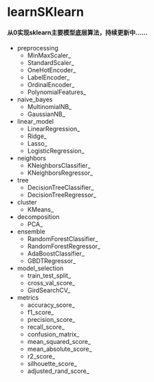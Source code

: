 # learnSKlearn
#### 从0实现sklearn主要模型底层算法，持续更新中……

- preprocessing
  - MinMaxScaler_
  - StandardScaler_
  - OneHotEncoder_
  - LabelEncoder_
  - OrdinalEncoder_
  - PolynomialFeatures_
- naive_bayes
  - MultinomialNB_
  - GaussianNB_
- linear_model
  - LinearRegression_
  - Ridge_
  - Lasso_
  - LogisticRegression_
- neighbors
  - KNeighborsClassifier_
  - KNeighborsRegressor_
- tree
  - DecisionTreeClassifier_
  - DecisionTreeRegressor_
- cluster
  - KMeans_
- decomposition
  - PCA_
- ensemble
  - RandomForestClassifier_
  - RandomForestRegressor_
  - AdaBoostClassifier_
  - GBDTRegressor_
- model_selection
  - train_test_split_
  - cross_val_score_
  - GirdSearchCV_
- metrics
  - accuracy_score_
  - f1_score_
  - precision_score_
  - recall_score_
  - confusion_matrix_
  - mean_squared_score_
  - mean_absolute_score_
  - r2_score_
  - silhouette_score_
  - adjusted_rand_score_
